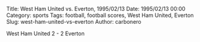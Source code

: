 Title: West Ham United vs. Everton, 1995/02/13
Date: 1995/02/13 00:00
Category: sports
Tags: football, football scores, West Ham United, Everton
Slug: west-ham-united-vs-everton
Author: carbonero


West Ham United 2 - 2 Everton
